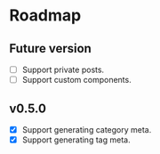# Roadmap

## Future version

- [ ] Support private posts.
- [ ] Support custom components.

## v0.5.0

- [x] Support generating category meta.
- [x] Support generating tag meta.
